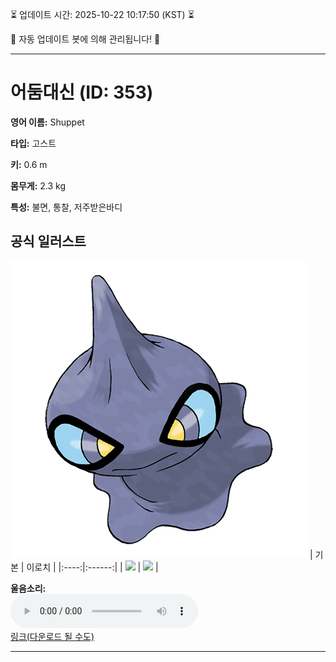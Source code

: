 
⏳ 업데이트 시간: 2025-10-22 10:17:50 (KST) ⏳

🤖 자동 업데이트 봇에 의해 관리됩니다! 🤖

---

# 어둠대신 (ID: 353)
**영어 이름:** Shuppet

**타입:** 고스트

**키:** 0.6 m

**몸무게:** 2.3 kg

**특성:** 불면, 통찰, 저주받은바디

## 공식 일러스트
![](https://raw.githubusercontent.com/PokeAPI/sprites/master/sprites/pokemon/other/official-artwork/353.png)
| 기본 | 이로치 |
|:----:|:------:|
| <img src="http://play.pokemonshowdown.com/sprites/ani/shuppet.gif" width="200"> | <img src="http://play.pokemonshowdown.com/sprites/ani-shiny/shuppet.gif" width="200"> |

**울음소리:**<br><audio controls src="https://raw.githubusercontent.com/PokeAPI/cries/main/cries/pokemon/latest/353.ogg"></audio><br> [링크(다운로드 될 수도)](https://raw.githubusercontent.com/PokeAPI/cries/main/cries/pokemon/latest/353.ogg)


---
